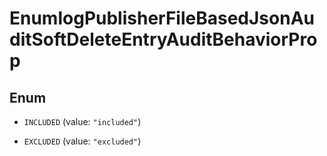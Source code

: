 

# EnumlogPublisherFileBasedJsonAuditSoftDeleteEntryAuditBehaviorProp

## Enum


* `INCLUDED` (value: `"included"`)

* `EXCLUDED` (value: `"excluded"`)




